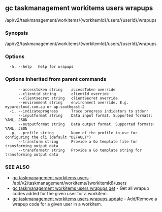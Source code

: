 ## gc taskmanagement workitems users wrapups

/api/v2/taskmanagement/workitems/{workitemId}/users/{userId}/wrapups

### Synopsis

/api/v2/taskmanagement/workitems/{workitemId}/users/{userId}/wrapups

### Options

```
  -h, --help   help for wrapups
```

### Options inherited from parent commands

```
      --accesstoken string    accessToken override
      --clientid string       clientId override
      --clientsecret string   clientSecret override
      --environment string    environment override. E.g. mypurecloud.com.au or ap-southeast-2
  -i, --indicateprogress      Trace progress indicators to stderr
      --inputformat string    Data input format. Supported formats: YAML, JSON
      --outputformat string   Data output format. Supported formats: YAML, JSON
  -p, --profile string        Name of the profile to use for configuring the cli (default "DEFAULT")
      --transform string      Provide a Go template file for transforming output data
      --transformstr string   Provide a Go template string for transforming output data
```

### SEE ALSO

* [gc taskmanagement workitems users](gc_taskmanagement_workitems_users.html)	 - /api/v2/taskmanagement/workitems/{workitemId}/users
* [gc taskmanagement workitems users wrapups get](gc_taskmanagement_workitems_users_wrapups_get.html)	 - Get all wrapup codes added for the given user for a workitem.
* [gc taskmanagement workitems users wrapups update](gc_taskmanagement_workitems_users_wrapups_update.html)	 - Add/Remove a wrapup code for a given user in a workitem.


